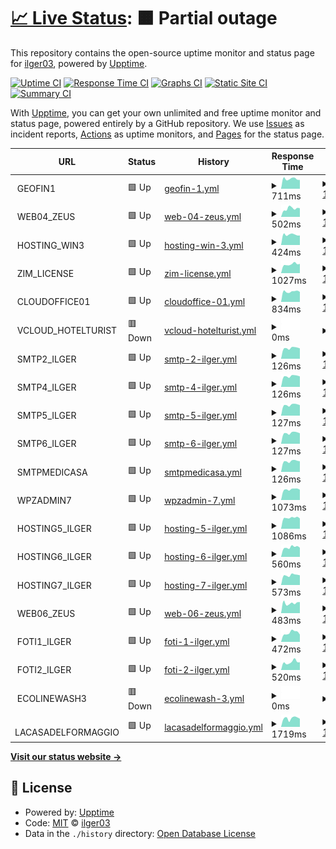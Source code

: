 # [📈 Live Status](https://ilger03.github.io/Uptime): <!--live status--> **🟧 Partial outage**

This repository contains the open-source uptime monitor and status page for [ilger03](https://ilger03.github.io/Uptime), powered by [Upptime](https://github.com/upptime/upptime).

[![Uptime CI](https://github.com/ilger03/Uptime/workflows/Uptime%20CI/badge.svg)](https://github.com/ilger03/Uptime/actions?query=workflow%3A%22Uptime+CI%22)
[![Response Time CI](https://github.com/ilger03/Uptime/workflows/Response%20Time%20CI/badge.svg)](https://github.com/ilger03/Uptime/actions?query=workflow%3A%22Response+Time+CI%22)
[![Graphs CI](https://github.com/ilger03/Uptime/workflows/Graphs%20CI/badge.svg)](https://github.com/ilger03/Uptime/actions?query=workflow%3A%22Graphs+CI%22)
[![Static Site CI](https://github.com/ilger03/Uptime/workflows/Static%20Site%20CI/badge.svg)](https://github.com/ilger03/Uptime/actions?query=workflow%3A%22Static+Site+CI%22)
[![Summary CI](https://github.com/ilger03/Uptime/workflows/Summary%20CI/badge.svg)](https://github.com/ilger03/Uptime/actions?query=workflow%3A%22Summary+CI%22)

With [Upptime](https://upptime.js.org), you can get your own unlimited and free uptime monitor and status page, powered entirely by a GitHub repository. We use [Issues](https://github.com/ilger03/Uptime/issues) as incident reports, [Actions](https://github.com/ilger03/Uptime/actions) as uptime monitors, and [Pages](https://ilger03.github.io/Uptime) for the status page.

<!--start: status pages-->
<!-- This summary is generated by Upptime (https://github.com/upptime/upptime) -->
<!-- Do not edit this manually, your changes will be overwritten -->
<!-- prettier-ignore -->
| URL | Status | History | Response Time | Uptime |
| --- | ------ | ------- | ------------- | ------ |
| <img alt="" src="https://icons.duckduckgo.com/ip3/null.ico" height="13"> GEOFIN1 | 🟩 Up | [geofin-1.yml](https://github.com/ilger03/Uptime/commits/HEAD/history/geofin-1.yml) | <details><summary><img alt="Response time graph" src="./graphs/geofin-1/response-time-week.png" height="20"> 711ms</summary><br><a href="https://ilger03.github.io/Uptime/history/geofin-1"><img alt="Response time 843" src="https://img.shields.io/endpoint?url=https%3A%2F%2Fraw.githubusercontent.com%2Filger03%2FUptime%2FHEAD%2Fapi%2Fgeofin-1%2Fresponse-time.json"></a><br><a href="https://ilger03.github.io/Uptime/history/geofin-1"><img alt="24-hour response time 903" src="https://img.shields.io/endpoint?url=https%3A%2F%2Fraw.githubusercontent.com%2Filger03%2FUptime%2FHEAD%2Fapi%2Fgeofin-1%2Fresponse-time-day.json"></a><br><a href="https://ilger03.github.io/Uptime/history/geofin-1"><img alt="7-day response time 711" src="https://img.shields.io/endpoint?url=https%3A%2F%2Fraw.githubusercontent.com%2Filger03%2FUptime%2FHEAD%2Fapi%2Fgeofin-1%2Fresponse-time-week.json"></a><br><a href="https://ilger03.github.io/Uptime/history/geofin-1"><img alt="30-day response time 778" src="https://img.shields.io/endpoint?url=https%3A%2F%2Fraw.githubusercontent.com%2Filger03%2FUptime%2FHEAD%2Fapi%2Fgeofin-1%2Fresponse-time-month.json"></a><br><a href="https://ilger03.github.io/Uptime/history/geofin-1"><img alt="1-year response time 846" src="https://img.shields.io/endpoint?url=https%3A%2F%2Fraw.githubusercontent.com%2Filger03%2FUptime%2FHEAD%2Fapi%2Fgeofin-1%2Fresponse-time-year.json"></a></details> | <details><summary><a href="https://ilger03.github.io/Uptime/history/geofin-1">100.00%</a></summary><a href="https://ilger03.github.io/Uptime/history/geofin-1"><img alt="All-time uptime 99.97%" src="https://img.shields.io/endpoint?url=https%3A%2F%2Fraw.githubusercontent.com%2Filger03%2FUptime%2FHEAD%2Fapi%2Fgeofin-1%2Fuptime.json"></a><br><a href="https://ilger03.github.io/Uptime/history/geofin-1"><img alt="24-hour uptime 100.00%" src="https://img.shields.io/endpoint?url=https%3A%2F%2Fraw.githubusercontent.com%2Filger03%2FUptime%2FHEAD%2Fapi%2Fgeofin-1%2Fuptime-day.json"></a><br><a href="https://ilger03.github.io/Uptime/history/geofin-1"><img alt="7-day uptime 100.00%" src="https://img.shields.io/endpoint?url=https%3A%2F%2Fraw.githubusercontent.com%2Filger03%2FUptime%2FHEAD%2Fapi%2Fgeofin-1%2Fuptime-week.json"></a><br><a href="https://ilger03.github.io/Uptime/history/geofin-1"><img alt="30-day uptime 100.00%" src="https://img.shields.io/endpoint?url=https%3A%2F%2Fraw.githubusercontent.com%2Filger03%2FUptime%2FHEAD%2Fapi%2Fgeofin-1%2Fuptime-month.json"></a><br><a href="https://ilger03.github.io/Uptime/history/geofin-1"><img alt="1-year uptime 99.96%" src="https://img.shields.io/endpoint?url=https%3A%2F%2Fraw.githubusercontent.com%2Filger03%2FUptime%2FHEAD%2Fapi%2Fgeofin-1%2Fuptime-year.json"></a></details>
| <img alt="" src="https://icons.duckduckgo.com/ip3/null.ico" height="13"> WEB04_ZEUS | 🟩 Up | [web-04-zeus.yml](https://github.com/ilger03/Uptime/commits/HEAD/history/web-04-zeus.yml) | <details><summary><img alt="Response time graph" src="./graphs/web-04-zeus/response-time-week.png" height="20"> 502ms</summary><br><a href="https://ilger03.github.io/Uptime/history/web-04-zeus"><img alt="Response time 492" src="https://img.shields.io/endpoint?url=https%3A%2F%2Fraw.githubusercontent.com%2Filger03%2FUptime%2FHEAD%2Fapi%2Fweb-04-zeus%2Fresponse-time.json"></a><br><a href="https://ilger03.github.io/Uptime/history/web-04-zeus"><img alt="24-hour response time 660" src="https://img.shields.io/endpoint?url=https%3A%2F%2Fraw.githubusercontent.com%2Filger03%2FUptime%2FHEAD%2Fapi%2Fweb-04-zeus%2Fresponse-time-day.json"></a><br><a href="https://ilger03.github.io/Uptime/history/web-04-zeus"><img alt="7-day response time 502" src="https://img.shields.io/endpoint?url=https%3A%2F%2Fraw.githubusercontent.com%2Filger03%2FUptime%2FHEAD%2Fapi%2Fweb-04-zeus%2Fresponse-time-week.json"></a><br><a href="https://ilger03.github.io/Uptime/history/web-04-zeus"><img alt="30-day response time 483" src="https://img.shields.io/endpoint?url=https%3A%2F%2Fraw.githubusercontent.com%2Filger03%2FUptime%2FHEAD%2Fapi%2Fweb-04-zeus%2Fresponse-time-month.json"></a><br><a href="https://ilger03.github.io/Uptime/history/web-04-zeus"><img alt="1-year response time 472" src="https://img.shields.io/endpoint?url=https%3A%2F%2Fraw.githubusercontent.com%2Filger03%2FUptime%2FHEAD%2Fapi%2Fweb-04-zeus%2Fresponse-time-year.json"></a></details> | <details><summary><a href="https://ilger03.github.io/Uptime/history/web-04-zeus">100.00%</a></summary><a href="https://ilger03.github.io/Uptime/history/web-04-zeus"><img alt="All-time uptime 99.98%" src="https://img.shields.io/endpoint?url=https%3A%2F%2Fraw.githubusercontent.com%2Filger03%2FUptime%2FHEAD%2Fapi%2Fweb-04-zeus%2Fuptime.json"></a><br><a href="https://ilger03.github.io/Uptime/history/web-04-zeus"><img alt="24-hour uptime 100.00%" src="https://img.shields.io/endpoint?url=https%3A%2F%2Fraw.githubusercontent.com%2Filger03%2FUptime%2FHEAD%2Fapi%2Fweb-04-zeus%2Fuptime-day.json"></a><br><a href="https://ilger03.github.io/Uptime/history/web-04-zeus"><img alt="7-day uptime 100.00%" src="https://img.shields.io/endpoint?url=https%3A%2F%2Fraw.githubusercontent.com%2Filger03%2FUptime%2FHEAD%2Fapi%2Fweb-04-zeus%2Fuptime-week.json"></a><br><a href="https://ilger03.github.io/Uptime/history/web-04-zeus"><img alt="30-day uptime 100.00%" src="https://img.shields.io/endpoint?url=https%3A%2F%2Fraw.githubusercontent.com%2Filger03%2FUptime%2FHEAD%2Fapi%2Fweb-04-zeus%2Fuptime-month.json"></a><br><a href="https://ilger03.github.io/Uptime/history/web-04-zeus"><img alt="1-year uptime 99.98%" src="https://img.shields.io/endpoint?url=https%3A%2F%2Fraw.githubusercontent.com%2Filger03%2FUptime%2FHEAD%2Fapi%2Fweb-04-zeus%2Fuptime-year.json"></a></details>
| <img alt="" src="https://icons.duckduckgo.com/ip3/null.ico" height="13"> HOSTING_WIN3 | 🟩 Up | [hosting-win-3.yml](https://github.com/ilger03/Uptime/commits/HEAD/history/hosting-win-3.yml) | <details><summary><img alt="Response time graph" src="./graphs/hosting-win-3/response-time-week.png" height="20"> 424ms</summary><br><a href="https://ilger03.github.io/Uptime/history/hosting-win-3"><img alt="Response time 497" src="https://img.shields.io/endpoint?url=https%3A%2F%2Fraw.githubusercontent.com%2Filger03%2FUptime%2FHEAD%2Fapi%2Fhosting-win-3%2Fresponse-time.json"></a><br><a href="https://ilger03.github.io/Uptime/history/hosting-win-3"><img alt="24-hour response time 564" src="https://img.shields.io/endpoint?url=https%3A%2F%2Fraw.githubusercontent.com%2Filger03%2FUptime%2FHEAD%2Fapi%2Fhosting-win-3%2Fresponse-time-day.json"></a><br><a href="https://ilger03.github.io/Uptime/history/hosting-win-3"><img alt="7-day response time 424" src="https://img.shields.io/endpoint?url=https%3A%2F%2Fraw.githubusercontent.com%2Filger03%2FUptime%2FHEAD%2Fapi%2Fhosting-win-3%2Fresponse-time-week.json"></a><br><a href="https://ilger03.github.io/Uptime/history/hosting-win-3"><img alt="30-day response time 441" src="https://img.shields.io/endpoint?url=https%3A%2F%2Fraw.githubusercontent.com%2Filger03%2FUptime%2FHEAD%2Fapi%2Fhosting-win-3%2Fresponse-time-month.json"></a><br><a href="https://ilger03.github.io/Uptime/history/hosting-win-3"><img alt="1-year response time 495" src="https://img.shields.io/endpoint?url=https%3A%2F%2Fraw.githubusercontent.com%2Filger03%2FUptime%2FHEAD%2Fapi%2Fhosting-win-3%2Fresponse-time-year.json"></a></details> | <details><summary><a href="https://ilger03.github.io/Uptime/history/hosting-win-3">100.00%</a></summary><a href="https://ilger03.github.io/Uptime/history/hosting-win-3"><img alt="All-time uptime 99.98%" src="https://img.shields.io/endpoint?url=https%3A%2F%2Fraw.githubusercontent.com%2Filger03%2FUptime%2FHEAD%2Fapi%2Fhosting-win-3%2Fuptime.json"></a><br><a href="https://ilger03.github.io/Uptime/history/hosting-win-3"><img alt="24-hour uptime 100.00%" src="https://img.shields.io/endpoint?url=https%3A%2F%2Fraw.githubusercontent.com%2Filger03%2FUptime%2FHEAD%2Fapi%2Fhosting-win-3%2Fuptime-day.json"></a><br><a href="https://ilger03.github.io/Uptime/history/hosting-win-3"><img alt="7-day uptime 100.00%" src="https://img.shields.io/endpoint?url=https%3A%2F%2Fraw.githubusercontent.com%2Filger03%2FUptime%2FHEAD%2Fapi%2Fhosting-win-3%2Fuptime-week.json"></a><br><a href="https://ilger03.github.io/Uptime/history/hosting-win-3"><img alt="30-day uptime 100.00%" src="https://img.shields.io/endpoint?url=https%3A%2F%2Fraw.githubusercontent.com%2Filger03%2FUptime%2FHEAD%2Fapi%2Fhosting-win-3%2Fuptime-month.json"></a><br><a href="https://ilger03.github.io/Uptime/history/hosting-win-3"><img alt="1-year uptime 99.98%" src="https://img.shields.io/endpoint?url=https%3A%2F%2Fraw.githubusercontent.com%2Filger03%2FUptime%2FHEAD%2Fapi%2Fhosting-win-3%2Fuptime-year.json"></a></details>
| <img alt="" src="https://icons.duckduckgo.com/ip3/null.ico" height="13"> ZIM_LICENSE | 🟩 Up | [zim-license.yml](https://github.com/ilger03/Uptime/commits/HEAD/history/zim-license.yml) | <details><summary><img alt="Response time graph" src="./graphs/zim-license/response-time-week.png" height="20"> 1027ms</summary><br><a href="https://ilger03.github.io/Uptime/history/zim-license"><img alt="Response time 960" src="https://img.shields.io/endpoint?url=https%3A%2F%2Fraw.githubusercontent.com%2Filger03%2FUptime%2FHEAD%2Fapi%2Fzim-license%2Fresponse-time.json"></a><br><a href="https://ilger03.github.io/Uptime/history/zim-license"><img alt="24-hour response time 1243" src="https://img.shields.io/endpoint?url=https%3A%2F%2Fraw.githubusercontent.com%2Filger03%2FUptime%2FHEAD%2Fapi%2Fzim-license%2Fresponse-time-day.json"></a><br><a href="https://ilger03.github.io/Uptime/history/zim-license"><img alt="7-day response time 1027" src="https://img.shields.io/endpoint?url=https%3A%2F%2Fraw.githubusercontent.com%2Filger03%2FUptime%2FHEAD%2Fapi%2Fzim-license%2Fresponse-time-week.json"></a><br><a href="https://ilger03.github.io/Uptime/history/zim-license"><img alt="30-day response time 970" src="https://img.shields.io/endpoint?url=https%3A%2F%2Fraw.githubusercontent.com%2Filger03%2FUptime%2FHEAD%2Fapi%2Fzim-license%2Fresponse-time-month.json"></a><br><a href="https://ilger03.github.io/Uptime/history/zim-license"><img alt="1-year response time 971" src="https://img.shields.io/endpoint?url=https%3A%2F%2Fraw.githubusercontent.com%2Filger03%2FUptime%2FHEAD%2Fapi%2Fzim-license%2Fresponse-time-year.json"></a></details> | <details><summary><a href="https://ilger03.github.io/Uptime/history/zim-license">100.00%</a></summary><a href="https://ilger03.github.io/Uptime/history/zim-license"><img alt="All-time uptime 99.98%" src="https://img.shields.io/endpoint?url=https%3A%2F%2Fraw.githubusercontent.com%2Filger03%2FUptime%2FHEAD%2Fapi%2Fzim-license%2Fuptime.json"></a><br><a href="https://ilger03.github.io/Uptime/history/zim-license"><img alt="24-hour uptime 100.00%" src="https://img.shields.io/endpoint?url=https%3A%2F%2Fraw.githubusercontent.com%2Filger03%2FUptime%2FHEAD%2Fapi%2Fzim-license%2Fuptime-day.json"></a><br><a href="https://ilger03.github.io/Uptime/history/zim-license"><img alt="7-day uptime 100.00%" src="https://img.shields.io/endpoint?url=https%3A%2F%2Fraw.githubusercontent.com%2Filger03%2FUptime%2FHEAD%2Fapi%2Fzim-license%2Fuptime-week.json"></a><br><a href="https://ilger03.github.io/Uptime/history/zim-license"><img alt="30-day uptime 100.00%" src="https://img.shields.io/endpoint?url=https%3A%2F%2Fraw.githubusercontent.com%2Filger03%2FUptime%2FHEAD%2Fapi%2Fzim-license%2Fuptime-month.json"></a><br><a href="https://ilger03.github.io/Uptime/history/zim-license"><img alt="1-year uptime 99.97%" src="https://img.shields.io/endpoint?url=https%3A%2F%2Fraw.githubusercontent.com%2Filger03%2FUptime%2FHEAD%2Fapi%2Fzim-license%2Fuptime-year.json"></a></details>
| <img alt="" src="https://icons.duckduckgo.com/ip3/null.ico" height="13"> CLOUDOFFICE01 | 🟩 Up | [cloudoffice-01.yml](https://github.com/ilger03/Uptime/commits/HEAD/history/cloudoffice-01.yml) | <details><summary><img alt="Response time graph" src="./graphs/cloudoffice-01/response-time-week.png" height="20"> 834ms</summary><br><a href="https://ilger03.github.io/Uptime/history/cloudoffice-01"><img alt="Response time 818" src="https://img.shields.io/endpoint?url=https%3A%2F%2Fraw.githubusercontent.com%2Filger03%2FUptime%2FHEAD%2Fapi%2Fcloudoffice-01%2Fresponse-time.json"></a><br><a href="https://ilger03.github.io/Uptime/history/cloudoffice-01"><img alt="24-hour response time 1040" src="https://img.shields.io/endpoint?url=https%3A%2F%2Fraw.githubusercontent.com%2Filger03%2FUptime%2FHEAD%2Fapi%2Fcloudoffice-01%2Fresponse-time-day.json"></a><br><a href="https://ilger03.github.io/Uptime/history/cloudoffice-01"><img alt="7-day response time 834" src="https://img.shields.io/endpoint?url=https%3A%2F%2Fraw.githubusercontent.com%2Filger03%2FUptime%2FHEAD%2Fapi%2Fcloudoffice-01%2Fresponse-time-week.json"></a><br><a href="https://ilger03.github.io/Uptime/history/cloudoffice-01"><img alt="30-day response time 816" src="https://img.shields.io/endpoint?url=https%3A%2F%2Fraw.githubusercontent.com%2Filger03%2FUptime%2FHEAD%2Fapi%2Fcloudoffice-01%2Fresponse-time-month.json"></a><br><a href="https://ilger03.github.io/Uptime/history/cloudoffice-01"><img alt="1-year response time 813" src="https://img.shields.io/endpoint?url=https%3A%2F%2Fraw.githubusercontent.com%2Filger03%2FUptime%2FHEAD%2Fapi%2Fcloudoffice-01%2Fresponse-time-year.json"></a></details> | <details><summary><a href="https://ilger03.github.io/Uptime/history/cloudoffice-01">100.00%</a></summary><a href="https://ilger03.github.io/Uptime/history/cloudoffice-01"><img alt="All-time uptime 99.84%" src="https://img.shields.io/endpoint?url=https%3A%2F%2Fraw.githubusercontent.com%2Filger03%2FUptime%2FHEAD%2Fapi%2Fcloudoffice-01%2Fuptime.json"></a><br><a href="https://ilger03.github.io/Uptime/history/cloudoffice-01"><img alt="24-hour uptime 100.00%" src="https://img.shields.io/endpoint?url=https%3A%2F%2Fraw.githubusercontent.com%2Filger03%2FUptime%2FHEAD%2Fapi%2Fcloudoffice-01%2Fuptime-day.json"></a><br><a href="https://ilger03.github.io/Uptime/history/cloudoffice-01"><img alt="7-day uptime 100.00%" src="https://img.shields.io/endpoint?url=https%3A%2F%2Fraw.githubusercontent.com%2Filger03%2FUptime%2FHEAD%2Fapi%2Fcloudoffice-01%2Fuptime-week.json"></a><br><a href="https://ilger03.github.io/Uptime/history/cloudoffice-01"><img alt="30-day uptime 100.00%" src="https://img.shields.io/endpoint?url=https%3A%2F%2Fraw.githubusercontent.com%2Filger03%2FUptime%2FHEAD%2Fapi%2Fcloudoffice-01%2Fuptime-month.json"></a><br><a href="https://ilger03.github.io/Uptime/history/cloudoffice-01"><img alt="1-year uptime 99.76%" src="https://img.shields.io/endpoint?url=https%3A%2F%2Fraw.githubusercontent.com%2Filger03%2FUptime%2FHEAD%2Fapi%2Fcloudoffice-01%2Fuptime-year.json"></a></details>
| <img alt="" src="https://icons.duckduckgo.com/ip3/null.ico" height="13"> VCLOUD_HOTELTURIST | 🟥 Down | [vcloud-hotelturist.yml](https://github.com/ilger03/Uptime/commits/HEAD/history/vcloud-hotelturist.yml) | <details><summary><img alt="Response time graph" src="./graphs/vcloud-hotelturist/response-time-week.png" height="20"> 0ms</summary><br><a href="https://ilger03.github.io/Uptime/history/vcloud-hotelturist"><img alt="Response time 587" src="https://img.shields.io/endpoint?url=https%3A%2F%2Fraw.githubusercontent.com%2Filger03%2FUptime%2FHEAD%2Fapi%2Fvcloud-hotelturist%2Fresponse-time.json"></a><br><a href="https://ilger03.github.io/Uptime/history/vcloud-hotelturist"><img alt="24-hour response time 0" src="https://img.shields.io/endpoint?url=https%3A%2F%2Fraw.githubusercontent.com%2Filger03%2FUptime%2FHEAD%2Fapi%2Fvcloud-hotelturist%2Fresponse-time-day.json"></a><br><a href="https://ilger03.github.io/Uptime/history/vcloud-hotelturist"><img alt="7-day response time 0" src="https://img.shields.io/endpoint?url=https%3A%2F%2Fraw.githubusercontent.com%2Filger03%2FUptime%2FHEAD%2Fapi%2Fvcloud-hotelturist%2Fresponse-time-week.json"></a><br><a href="https://ilger03.github.io/Uptime/history/vcloud-hotelturist"><img alt="30-day response time 562" src="https://img.shields.io/endpoint?url=https%3A%2F%2Fraw.githubusercontent.com%2Filger03%2FUptime%2FHEAD%2Fapi%2Fvcloud-hotelturist%2Fresponse-time-month.json"></a><br><a href="https://ilger03.github.io/Uptime/history/vcloud-hotelturist"><img alt="1-year response time 576" src="https://img.shields.io/endpoint?url=https%3A%2F%2Fraw.githubusercontent.com%2Filger03%2FUptime%2FHEAD%2Fapi%2Fvcloud-hotelturist%2Fresponse-time-year.json"></a></details> | <details><summary><a href="https://ilger03.github.io/Uptime/history/vcloud-hotelturist">0.00%</a></summary><a href="https://ilger03.github.io/Uptime/history/vcloud-hotelturist"><img alt="All-time uptime 96.26%" src="https://img.shields.io/endpoint?url=https%3A%2F%2Fraw.githubusercontent.com%2Filger03%2FUptime%2FHEAD%2Fapi%2Fvcloud-hotelturist%2Fuptime.json"></a><br><a href="https://ilger03.github.io/Uptime/history/vcloud-hotelturist"><img alt="24-hour uptime 0.00%" src="https://img.shields.io/endpoint?url=https%3A%2F%2Fraw.githubusercontent.com%2Filger03%2FUptime%2FHEAD%2Fapi%2Fvcloud-hotelturist%2Fuptime-day.json"></a><br><a href="https://ilger03.github.io/Uptime/history/vcloud-hotelturist"><img alt="7-day uptime 0.00%" src="https://img.shields.io/endpoint?url=https%3A%2F%2Fraw.githubusercontent.com%2Filger03%2FUptime%2FHEAD%2Fapi%2Fvcloud-hotelturist%2Fuptime-week.json"></a><br><a href="https://ilger03.github.io/Uptime/history/vcloud-hotelturist"><img alt="30-day uptime 22.68%" src="https://img.shields.io/endpoint?url=https%3A%2F%2Fraw.githubusercontent.com%2Filger03%2FUptime%2FHEAD%2Fapi%2Fvcloud-hotelturist%2Fuptime-month.json"></a><br><a href="https://ilger03.github.io/Uptime/history/vcloud-hotelturist"><img alt="1-year uptime 93.34%" src="https://img.shields.io/endpoint?url=https%3A%2F%2Fraw.githubusercontent.com%2Filger03%2FUptime%2FHEAD%2Fapi%2Fvcloud-hotelturist%2Fuptime-year.json"></a></details>
| <img alt="" src="https://icons.duckduckgo.com/ip3/null.ico" height="13"> SMTP2_ILGER | 🟩 Up | [smtp-2-ilger.yml](https://github.com/ilger03/Uptime/commits/HEAD/history/smtp-2-ilger.yml) | <details><summary><img alt="Response time graph" src="./graphs/smtp-2-ilger/response-time-week.png" height="20"> 126ms</summary><br><a href="https://ilger03.github.io/Uptime/history/smtp-2-ilger"><img alt="Response time 126" src="https://img.shields.io/endpoint?url=https%3A%2F%2Fraw.githubusercontent.com%2Filger03%2FUptime%2FHEAD%2Fapi%2Fsmtp-2-ilger%2Fresponse-time.json"></a><br><a href="https://ilger03.github.io/Uptime/history/smtp-2-ilger"><img alt="24-hour response time 166" src="https://img.shields.io/endpoint?url=https%3A%2F%2Fraw.githubusercontent.com%2Filger03%2FUptime%2FHEAD%2Fapi%2Fsmtp-2-ilger%2Fresponse-time-day.json"></a><br><a href="https://ilger03.github.io/Uptime/history/smtp-2-ilger"><img alt="7-day response time 126" src="https://img.shields.io/endpoint?url=https%3A%2F%2Fraw.githubusercontent.com%2Filger03%2FUptime%2FHEAD%2Fapi%2Fsmtp-2-ilger%2Fresponse-time-week.json"></a><br><a href="https://ilger03.github.io/Uptime/history/smtp-2-ilger"><img alt="30-day response time 121" src="https://img.shields.io/endpoint?url=https%3A%2F%2Fraw.githubusercontent.com%2Filger03%2FUptime%2FHEAD%2Fapi%2Fsmtp-2-ilger%2Fresponse-time-month.json"></a><br><a href="https://ilger03.github.io/Uptime/history/smtp-2-ilger"><img alt="1-year response time 124" src="https://img.shields.io/endpoint?url=https%3A%2F%2Fraw.githubusercontent.com%2Filger03%2FUptime%2FHEAD%2Fapi%2Fsmtp-2-ilger%2Fresponse-time-year.json"></a></details> | <details><summary><a href="https://ilger03.github.io/Uptime/history/smtp-2-ilger">100.00%</a></summary><a href="https://ilger03.github.io/Uptime/history/smtp-2-ilger"><img alt="All-time uptime 99.88%" src="https://img.shields.io/endpoint?url=https%3A%2F%2Fraw.githubusercontent.com%2Filger03%2FUptime%2FHEAD%2Fapi%2Fsmtp-2-ilger%2Fuptime.json"></a><br><a href="https://ilger03.github.io/Uptime/history/smtp-2-ilger"><img alt="24-hour uptime 100.00%" src="https://img.shields.io/endpoint?url=https%3A%2F%2Fraw.githubusercontent.com%2Filger03%2FUptime%2FHEAD%2Fapi%2Fsmtp-2-ilger%2Fuptime-day.json"></a><br><a href="https://ilger03.github.io/Uptime/history/smtp-2-ilger"><img alt="7-day uptime 100.00%" src="https://img.shields.io/endpoint?url=https%3A%2F%2Fraw.githubusercontent.com%2Filger03%2FUptime%2FHEAD%2Fapi%2Fsmtp-2-ilger%2Fuptime-week.json"></a><br><a href="https://ilger03.github.io/Uptime/history/smtp-2-ilger"><img alt="30-day uptime 100.00%" src="https://img.shields.io/endpoint?url=https%3A%2F%2Fraw.githubusercontent.com%2Filger03%2FUptime%2FHEAD%2Fapi%2Fsmtp-2-ilger%2Fuptime-month.json"></a><br><a href="https://ilger03.github.io/Uptime/history/smtp-2-ilger"><img alt="1-year uptime 99.82%" src="https://img.shields.io/endpoint?url=https%3A%2F%2Fraw.githubusercontent.com%2Filger03%2FUptime%2FHEAD%2Fapi%2Fsmtp-2-ilger%2Fuptime-year.json"></a></details>
| <img alt="" src="https://icons.duckduckgo.com/ip3/null.ico" height="13"> SMTP4_ILGER | 🟩 Up | [smtp-4-ilger.yml](https://github.com/ilger03/Uptime/commits/HEAD/history/smtp-4-ilger.yml) | <details><summary><img alt="Response time graph" src="./graphs/smtp-4-ilger/response-time-week.png" height="20"> 126ms</summary><br><a href="https://ilger03.github.io/Uptime/history/smtp-4-ilger"><img alt="Response time 125" src="https://img.shields.io/endpoint?url=https%3A%2F%2Fraw.githubusercontent.com%2Filger03%2FUptime%2FHEAD%2Fapi%2Fsmtp-4-ilger%2Fresponse-time.json"></a><br><a href="https://ilger03.github.io/Uptime/history/smtp-4-ilger"><img alt="24-hour response time 166" src="https://img.shields.io/endpoint?url=https%3A%2F%2Fraw.githubusercontent.com%2Filger03%2FUptime%2FHEAD%2Fapi%2Fsmtp-4-ilger%2Fresponse-time-day.json"></a><br><a href="https://ilger03.github.io/Uptime/history/smtp-4-ilger"><img alt="7-day response time 126" src="https://img.shields.io/endpoint?url=https%3A%2F%2Fraw.githubusercontent.com%2Filger03%2FUptime%2FHEAD%2Fapi%2Fsmtp-4-ilger%2Fresponse-time-week.json"></a><br><a href="https://ilger03.github.io/Uptime/history/smtp-4-ilger"><img alt="30-day response time 122" src="https://img.shields.io/endpoint?url=https%3A%2F%2Fraw.githubusercontent.com%2Filger03%2FUptime%2FHEAD%2Fapi%2Fsmtp-4-ilger%2Fresponse-time-month.json"></a><br><a href="https://ilger03.github.io/Uptime/history/smtp-4-ilger"><img alt="1-year response time 124" src="https://img.shields.io/endpoint?url=https%3A%2F%2Fraw.githubusercontent.com%2Filger03%2FUptime%2FHEAD%2Fapi%2Fsmtp-4-ilger%2Fresponse-time-year.json"></a></details> | <details><summary><a href="https://ilger03.github.io/Uptime/history/smtp-4-ilger">100.00%</a></summary><a href="https://ilger03.github.io/Uptime/history/smtp-4-ilger"><img alt="All-time uptime 99.88%" src="https://img.shields.io/endpoint?url=https%3A%2F%2Fraw.githubusercontent.com%2Filger03%2FUptime%2FHEAD%2Fapi%2Fsmtp-4-ilger%2Fuptime.json"></a><br><a href="https://ilger03.github.io/Uptime/history/smtp-4-ilger"><img alt="24-hour uptime 100.00%" src="https://img.shields.io/endpoint?url=https%3A%2F%2Fraw.githubusercontent.com%2Filger03%2FUptime%2FHEAD%2Fapi%2Fsmtp-4-ilger%2Fuptime-day.json"></a><br><a href="https://ilger03.github.io/Uptime/history/smtp-4-ilger"><img alt="7-day uptime 100.00%" src="https://img.shields.io/endpoint?url=https%3A%2F%2Fraw.githubusercontent.com%2Filger03%2FUptime%2FHEAD%2Fapi%2Fsmtp-4-ilger%2Fuptime-week.json"></a><br><a href="https://ilger03.github.io/Uptime/history/smtp-4-ilger"><img alt="30-day uptime 100.00%" src="https://img.shields.io/endpoint?url=https%3A%2F%2Fraw.githubusercontent.com%2Filger03%2FUptime%2FHEAD%2Fapi%2Fsmtp-4-ilger%2Fuptime-month.json"></a><br><a href="https://ilger03.github.io/Uptime/history/smtp-4-ilger"><img alt="1-year uptime 99.82%" src="https://img.shields.io/endpoint?url=https%3A%2F%2Fraw.githubusercontent.com%2Filger03%2FUptime%2FHEAD%2Fapi%2Fsmtp-4-ilger%2Fuptime-year.json"></a></details>
| <img alt="" src="https://icons.duckduckgo.com/ip3/null.ico" height="13"> SMTP5_ILGER | 🟩 Up | [smtp-5-ilger.yml](https://github.com/ilger03/Uptime/commits/HEAD/history/smtp-5-ilger.yml) | <details><summary><img alt="Response time graph" src="./graphs/smtp-5-ilger/response-time-week.png" height="20"> 127ms</summary><br><a href="https://ilger03.github.io/Uptime/history/smtp-5-ilger"><img alt="Response time 126" src="https://img.shields.io/endpoint?url=https%3A%2F%2Fraw.githubusercontent.com%2Filger03%2FUptime%2FHEAD%2Fapi%2Fsmtp-5-ilger%2Fresponse-time.json"></a><br><a href="https://ilger03.github.io/Uptime/history/smtp-5-ilger"><img alt="24-hour response time 171" src="https://img.shields.io/endpoint?url=https%3A%2F%2Fraw.githubusercontent.com%2Filger03%2FUptime%2FHEAD%2Fapi%2Fsmtp-5-ilger%2Fresponse-time-day.json"></a><br><a href="https://ilger03.github.io/Uptime/history/smtp-5-ilger"><img alt="7-day response time 127" src="https://img.shields.io/endpoint?url=https%3A%2F%2Fraw.githubusercontent.com%2Filger03%2FUptime%2FHEAD%2Fapi%2Fsmtp-5-ilger%2Fresponse-time-week.json"></a><br><a href="https://ilger03.github.io/Uptime/history/smtp-5-ilger"><img alt="30-day response time 122" src="https://img.shields.io/endpoint?url=https%3A%2F%2Fraw.githubusercontent.com%2Filger03%2FUptime%2FHEAD%2Fapi%2Fsmtp-5-ilger%2Fresponse-time-month.json"></a><br><a href="https://ilger03.github.io/Uptime/history/smtp-5-ilger"><img alt="1-year response time 124" src="https://img.shields.io/endpoint?url=https%3A%2F%2Fraw.githubusercontent.com%2Filger03%2FUptime%2FHEAD%2Fapi%2Fsmtp-5-ilger%2Fresponse-time-year.json"></a></details> | <details><summary><a href="https://ilger03.github.io/Uptime/history/smtp-5-ilger">100.00%</a></summary><a href="https://ilger03.github.io/Uptime/history/smtp-5-ilger"><img alt="All-time uptime 99.88%" src="https://img.shields.io/endpoint?url=https%3A%2F%2Fraw.githubusercontent.com%2Filger03%2FUptime%2FHEAD%2Fapi%2Fsmtp-5-ilger%2Fuptime.json"></a><br><a href="https://ilger03.github.io/Uptime/history/smtp-5-ilger"><img alt="24-hour uptime 100.00%" src="https://img.shields.io/endpoint?url=https%3A%2F%2Fraw.githubusercontent.com%2Filger03%2FUptime%2FHEAD%2Fapi%2Fsmtp-5-ilger%2Fuptime-day.json"></a><br><a href="https://ilger03.github.io/Uptime/history/smtp-5-ilger"><img alt="7-day uptime 100.00%" src="https://img.shields.io/endpoint?url=https%3A%2F%2Fraw.githubusercontent.com%2Filger03%2FUptime%2FHEAD%2Fapi%2Fsmtp-5-ilger%2Fuptime-week.json"></a><br><a href="https://ilger03.github.io/Uptime/history/smtp-5-ilger"><img alt="30-day uptime 100.00%" src="https://img.shields.io/endpoint?url=https%3A%2F%2Fraw.githubusercontent.com%2Filger03%2FUptime%2FHEAD%2Fapi%2Fsmtp-5-ilger%2Fuptime-month.json"></a><br><a href="https://ilger03.github.io/Uptime/history/smtp-5-ilger"><img alt="1-year uptime 99.82%" src="https://img.shields.io/endpoint?url=https%3A%2F%2Fraw.githubusercontent.com%2Filger03%2FUptime%2FHEAD%2Fapi%2Fsmtp-5-ilger%2Fuptime-year.json"></a></details>
| <img alt="" src="https://icons.duckduckgo.com/ip3/null.ico" height="13"> SMTP6_ILGER | 🟩 Up | [smtp-6-ilger.yml](https://github.com/ilger03/Uptime/commits/HEAD/history/smtp-6-ilger.yml) | <details><summary><img alt="Response time graph" src="./graphs/smtp-6-ilger/response-time-week.png" height="20"> 127ms</summary><br><a href="https://ilger03.github.io/Uptime/history/smtp-6-ilger"><img alt="Response time 126" src="https://img.shields.io/endpoint?url=https%3A%2F%2Fraw.githubusercontent.com%2Filger03%2FUptime%2FHEAD%2Fapi%2Fsmtp-6-ilger%2Fresponse-time.json"></a><br><a href="https://ilger03.github.io/Uptime/history/smtp-6-ilger"><img alt="24-hour response time 167" src="https://img.shields.io/endpoint?url=https%3A%2F%2Fraw.githubusercontent.com%2Filger03%2FUptime%2FHEAD%2Fapi%2Fsmtp-6-ilger%2Fresponse-time-day.json"></a><br><a href="https://ilger03.github.io/Uptime/history/smtp-6-ilger"><img alt="7-day response time 127" src="https://img.shields.io/endpoint?url=https%3A%2F%2Fraw.githubusercontent.com%2Filger03%2FUptime%2FHEAD%2Fapi%2Fsmtp-6-ilger%2Fresponse-time-week.json"></a><br><a href="https://ilger03.github.io/Uptime/history/smtp-6-ilger"><img alt="30-day response time 122" src="https://img.shields.io/endpoint?url=https%3A%2F%2Fraw.githubusercontent.com%2Filger03%2FUptime%2FHEAD%2Fapi%2Fsmtp-6-ilger%2Fresponse-time-month.json"></a><br><a href="https://ilger03.github.io/Uptime/history/smtp-6-ilger"><img alt="1-year response time 124" src="https://img.shields.io/endpoint?url=https%3A%2F%2Fraw.githubusercontent.com%2Filger03%2FUptime%2FHEAD%2Fapi%2Fsmtp-6-ilger%2Fresponse-time-year.json"></a></details> | <details><summary><a href="https://ilger03.github.io/Uptime/history/smtp-6-ilger">100.00%</a></summary><a href="https://ilger03.github.io/Uptime/history/smtp-6-ilger"><img alt="All-time uptime 99.88%" src="https://img.shields.io/endpoint?url=https%3A%2F%2Fraw.githubusercontent.com%2Filger03%2FUptime%2FHEAD%2Fapi%2Fsmtp-6-ilger%2Fuptime.json"></a><br><a href="https://ilger03.github.io/Uptime/history/smtp-6-ilger"><img alt="24-hour uptime 100.00%" src="https://img.shields.io/endpoint?url=https%3A%2F%2Fraw.githubusercontent.com%2Filger03%2FUptime%2FHEAD%2Fapi%2Fsmtp-6-ilger%2Fuptime-day.json"></a><br><a href="https://ilger03.github.io/Uptime/history/smtp-6-ilger"><img alt="7-day uptime 100.00%" src="https://img.shields.io/endpoint?url=https%3A%2F%2Fraw.githubusercontent.com%2Filger03%2FUptime%2FHEAD%2Fapi%2Fsmtp-6-ilger%2Fuptime-week.json"></a><br><a href="https://ilger03.github.io/Uptime/history/smtp-6-ilger"><img alt="30-day uptime 100.00%" src="https://img.shields.io/endpoint?url=https%3A%2F%2Fraw.githubusercontent.com%2Filger03%2FUptime%2FHEAD%2Fapi%2Fsmtp-6-ilger%2Fuptime-month.json"></a><br><a href="https://ilger03.github.io/Uptime/history/smtp-6-ilger"><img alt="1-year uptime 99.83%" src="https://img.shields.io/endpoint?url=https%3A%2F%2Fraw.githubusercontent.com%2Filger03%2FUptime%2FHEAD%2Fapi%2Fsmtp-6-ilger%2Fuptime-year.json"></a></details>
| <img alt="" src="https://icons.duckduckgo.com/ip3/null.ico" height="13"> SMTPMEDICASA | 🟩 Up | [smtpmedicasa.yml](https://github.com/ilger03/Uptime/commits/HEAD/history/smtpmedicasa.yml) | <details><summary><img alt="Response time graph" src="./graphs/smtpmedicasa/response-time-week.png" height="20"> 126ms</summary><br><a href="https://ilger03.github.io/Uptime/history/smtpmedicasa"><img alt="Response time 125" src="https://img.shields.io/endpoint?url=https%3A%2F%2Fraw.githubusercontent.com%2Filger03%2FUptime%2FHEAD%2Fapi%2Fsmtpmedicasa%2Fresponse-time.json"></a><br><a href="https://ilger03.github.io/Uptime/history/smtpmedicasa"><img alt="24-hour response time 167" src="https://img.shields.io/endpoint?url=https%3A%2F%2Fraw.githubusercontent.com%2Filger03%2FUptime%2FHEAD%2Fapi%2Fsmtpmedicasa%2Fresponse-time-day.json"></a><br><a href="https://ilger03.github.io/Uptime/history/smtpmedicasa"><img alt="7-day response time 126" src="https://img.shields.io/endpoint?url=https%3A%2F%2Fraw.githubusercontent.com%2Filger03%2FUptime%2FHEAD%2Fapi%2Fsmtpmedicasa%2Fresponse-time-week.json"></a><br><a href="https://ilger03.github.io/Uptime/history/smtpmedicasa"><img alt="30-day response time 122" src="https://img.shields.io/endpoint?url=https%3A%2F%2Fraw.githubusercontent.com%2Filger03%2FUptime%2FHEAD%2Fapi%2Fsmtpmedicasa%2Fresponse-time-month.json"></a><br><a href="https://ilger03.github.io/Uptime/history/smtpmedicasa"><img alt="1-year response time 124" src="https://img.shields.io/endpoint?url=https%3A%2F%2Fraw.githubusercontent.com%2Filger03%2FUptime%2FHEAD%2Fapi%2Fsmtpmedicasa%2Fresponse-time-year.json"></a></details> | <details><summary><a href="https://ilger03.github.io/Uptime/history/smtpmedicasa">100.00%</a></summary><a href="https://ilger03.github.io/Uptime/history/smtpmedicasa"><img alt="All-time uptime 99.88%" src="https://img.shields.io/endpoint?url=https%3A%2F%2Fraw.githubusercontent.com%2Filger03%2FUptime%2FHEAD%2Fapi%2Fsmtpmedicasa%2Fuptime.json"></a><br><a href="https://ilger03.github.io/Uptime/history/smtpmedicasa"><img alt="24-hour uptime 100.00%" src="https://img.shields.io/endpoint?url=https%3A%2F%2Fraw.githubusercontent.com%2Filger03%2FUptime%2FHEAD%2Fapi%2Fsmtpmedicasa%2Fuptime-day.json"></a><br><a href="https://ilger03.github.io/Uptime/history/smtpmedicasa"><img alt="7-day uptime 100.00%" src="https://img.shields.io/endpoint?url=https%3A%2F%2Fraw.githubusercontent.com%2Filger03%2FUptime%2FHEAD%2Fapi%2Fsmtpmedicasa%2Fuptime-week.json"></a><br><a href="https://ilger03.github.io/Uptime/history/smtpmedicasa"><img alt="30-day uptime 100.00%" src="https://img.shields.io/endpoint?url=https%3A%2F%2Fraw.githubusercontent.com%2Filger03%2FUptime%2FHEAD%2Fapi%2Fsmtpmedicasa%2Fuptime-month.json"></a><br><a href="https://ilger03.github.io/Uptime/history/smtpmedicasa"><img alt="1-year uptime 99.83%" src="https://img.shields.io/endpoint?url=https%3A%2F%2Fraw.githubusercontent.com%2Filger03%2FUptime%2FHEAD%2Fapi%2Fsmtpmedicasa%2Fuptime-year.json"></a></details>
| <img alt="" src="https://icons.duckduckgo.com/ip3/null.ico" height="13"> WPZADMIN7 | 🟩 Up | [wpzadmin-7.yml](https://github.com/ilger03/Uptime/commits/HEAD/history/wpzadmin-7.yml) | <details><summary><img alt="Response time graph" src="./graphs/wpzadmin-7/response-time-week.png" height="20"> 1073ms</summary><br><a href="https://ilger03.github.io/Uptime/history/wpzadmin-7"><img alt="Response time 1092" src="https://img.shields.io/endpoint?url=https%3A%2F%2Fraw.githubusercontent.com%2Filger03%2FUptime%2FHEAD%2Fapi%2Fwpzadmin-7%2Fresponse-time.json"></a><br><a href="https://ilger03.github.io/Uptime/history/wpzadmin-7"><img alt="24-hour response time 1408" src="https://img.shields.io/endpoint?url=https%3A%2F%2Fraw.githubusercontent.com%2Filger03%2FUptime%2FHEAD%2Fapi%2Fwpzadmin-7%2Fresponse-time-day.json"></a><br><a href="https://ilger03.github.io/Uptime/history/wpzadmin-7"><img alt="7-day response time 1073" src="https://img.shields.io/endpoint?url=https%3A%2F%2Fraw.githubusercontent.com%2Filger03%2FUptime%2FHEAD%2Fapi%2Fwpzadmin-7%2Fresponse-time-week.json"></a><br><a href="https://ilger03.github.io/Uptime/history/wpzadmin-7"><img alt="30-day response time 1055" src="https://img.shields.io/endpoint?url=https%3A%2F%2Fraw.githubusercontent.com%2Filger03%2FUptime%2FHEAD%2Fapi%2Fwpzadmin-7%2Fresponse-time-month.json"></a><br><a href="https://ilger03.github.io/Uptime/history/wpzadmin-7"><img alt="1-year response time 1077" src="https://img.shields.io/endpoint?url=https%3A%2F%2Fraw.githubusercontent.com%2Filger03%2FUptime%2FHEAD%2Fapi%2Fwpzadmin-7%2Fresponse-time-year.json"></a></details> | <details><summary><a href="https://ilger03.github.io/Uptime/history/wpzadmin-7">100.00%</a></summary><a href="https://ilger03.github.io/Uptime/history/wpzadmin-7"><img alt="All-time uptime 99.88%" src="https://img.shields.io/endpoint?url=https%3A%2F%2Fraw.githubusercontent.com%2Filger03%2FUptime%2FHEAD%2Fapi%2Fwpzadmin-7%2Fuptime.json"></a><br><a href="https://ilger03.github.io/Uptime/history/wpzadmin-7"><img alt="24-hour uptime 100.00%" src="https://img.shields.io/endpoint?url=https%3A%2F%2Fraw.githubusercontent.com%2Filger03%2FUptime%2FHEAD%2Fapi%2Fwpzadmin-7%2Fuptime-day.json"></a><br><a href="https://ilger03.github.io/Uptime/history/wpzadmin-7"><img alt="7-day uptime 100.00%" src="https://img.shields.io/endpoint?url=https%3A%2F%2Fraw.githubusercontent.com%2Filger03%2FUptime%2FHEAD%2Fapi%2Fwpzadmin-7%2Fuptime-week.json"></a><br><a href="https://ilger03.github.io/Uptime/history/wpzadmin-7"><img alt="30-day uptime 100.00%" src="https://img.shields.io/endpoint?url=https%3A%2F%2Fraw.githubusercontent.com%2Filger03%2FUptime%2FHEAD%2Fapi%2Fwpzadmin-7%2Fuptime-month.json"></a><br><a href="https://ilger03.github.io/Uptime/history/wpzadmin-7"><img alt="1-year uptime 99.81%" src="https://img.shields.io/endpoint?url=https%3A%2F%2Fraw.githubusercontent.com%2Filger03%2FUptime%2FHEAD%2Fapi%2Fwpzadmin-7%2Fuptime-year.json"></a></details>
| <img alt="" src="https://icons.duckduckgo.com/ip3/null.ico" height="13"> HOSTING5_ILGER | 🟩 Up | [hosting-5-ilger.yml](https://github.com/ilger03/Uptime/commits/HEAD/history/hosting-5-ilger.yml) | <details><summary><img alt="Response time graph" src="./graphs/hosting-5-ilger/response-time-week.png" height="20"> 1086ms</summary><br><a href="https://ilger03.github.io/Uptime/history/hosting-5-ilger"><img alt="Response time 1097" src="https://img.shields.io/endpoint?url=https%3A%2F%2Fraw.githubusercontent.com%2Filger03%2FUptime%2FHEAD%2Fapi%2Fhosting-5-ilger%2Fresponse-time.json"></a><br><a href="https://ilger03.github.io/Uptime/history/hosting-5-ilger"><img alt="24-hour response time 1367" src="https://img.shields.io/endpoint?url=https%3A%2F%2Fraw.githubusercontent.com%2Filger03%2FUptime%2FHEAD%2Fapi%2Fhosting-5-ilger%2Fresponse-time-day.json"></a><br><a href="https://ilger03.github.io/Uptime/history/hosting-5-ilger"><img alt="7-day response time 1086" src="https://img.shields.io/endpoint?url=https%3A%2F%2Fraw.githubusercontent.com%2Filger03%2FUptime%2FHEAD%2Fapi%2Fhosting-5-ilger%2Fresponse-time-week.json"></a><br><a href="https://ilger03.github.io/Uptime/history/hosting-5-ilger"><img alt="30-day response time 1055" src="https://img.shields.io/endpoint?url=https%3A%2F%2Fraw.githubusercontent.com%2Filger03%2FUptime%2FHEAD%2Fapi%2Fhosting-5-ilger%2Fresponse-time-month.json"></a><br><a href="https://ilger03.github.io/Uptime/history/hosting-5-ilger"><img alt="1-year response time 1083" src="https://img.shields.io/endpoint?url=https%3A%2F%2Fraw.githubusercontent.com%2Filger03%2FUptime%2FHEAD%2Fapi%2Fhosting-5-ilger%2Fresponse-time-year.json"></a></details> | <details><summary><a href="https://ilger03.github.io/Uptime/history/hosting-5-ilger">100.00%</a></summary><a href="https://ilger03.github.io/Uptime/history/hosting-5-ilger"><img alt="All-time uptime 99.79%" src="https://img.shields.io/endpoint?url=https%3A%2F%2Fraw.githubusercontent.com%2Filger03%2FUptime%2FHEAD%2Fapi%2Fhosting-5-ilger%2Fuptime.json"></a><br><a href="https://ilger03.github.io/Uptime/history/hosting-5-ilger"><img alt="24-hour uptime 100.00%" src="https://img.shields.io/endpoint?url=https%3A%2F%2Fraw.githubusercontent.com%2Filger03%2FUptime%2FHEAD%2Fapi%2Fhosting-5-ilger%2Fuptime-day.json"></a><br><a href="https://ilger03.github.io/Uptime/history/hosting-5-ilger"><img alt="7-day uptime 100.00%" src="https://img.shields.io/endpoint?url=https%3A%2F%2Fraw.githubusercontent.com%2Filger03%2FUptime%2FHEAD%2Fapi%2Fhosting-5-ilger%2Fuptime-week.json"></a><br><a href="https://ilger03.github.io/Uptime/history/hosting-5-ilger"><img alt="30-day uptime 99.58%" src="https://img.shields.io/endpoint?url=https%3A%2F%2Fraw.githubusercontent.com%2Filger03%2FUptime%2FHEAD%2Fapi%2Fhosting-5-ilger%2Fuptime-month.json"></a><br><a href="https://ilger03.github.io/Uptime/history/hosting-5-ilger"><img alt="1-year uptime 99.76%" src="https://img.shields.io/endpoint?url=https%3A%2F%2Fraw.githubusercontent.com%2Filger03%2FUptime%2FHEAD%2Fapi%2Fhosting-5-ilger%2Fuptime-year.json"></a></details>
| <img alt="" src="https://icons.duckduckgo.com/ip3/null.ico" height="13"> HOSTING6_ILGER | 🟩 Up | [hosting-6-ilger.yml](https://github.com/ilger03/Uptime/commits/HEAD/history/hosting-6-ilger.yml) | <details><summary><img alt="Response time graph" src="./graphs/hosting-6-ilger/response-time-week.png" height="20"> 560ms</summary><br><a href="https://ilger03.github.io/Uptime/history/hosting-6-ilger"><img alt="Response time 569" src="https://img.shields.io/endpoint?url=https%3A%2F%2Fraw.githubusercontent.com%2Filger03%2FUptime%2FHEAD%2Fapi%2Fhosting-6-ilger%2Fresponse-time.json"></a><br><a href="https://ilger03.github.io/Uptime/history/hosting-6-ilger"><img alt="24-hour response time 695" src="https://img.shields.io/endpoint?url=https%3A%2F%2Fraw.githubusercontent.com%2Filger03%2FUptime%2FHEAD%2Fapi%2Fhosting-6-ilger%2Fresponse-time-day.json"></a><br><a href="https://ilger03.github.io/Uptime/history/hosting-6-ilger"><img alt="7-day response time 560" src="https://img.shields.io/endpoint?url=https%3A%2F%2Fraw.githubusercontent.com%2Filger03%2FUptime%2FHEAD%2Fapi%2Fhosting-6-ilger%2Fresponse-time-week.json"></a><br><a href="https://ilger03.github.io/Uptime/history/hosting-6-ilger"><img alt="30-day response time 555" src="https://img.shields.io/endpoint?url=https%3A%2F%2Fraw.githubusercontent.com%2Filger03%2FUptime%2FHEAD%2Fapi%2Fhosting-6-ilger%2Fresponse-time-month.json"></a><br><a href="https://ilger03.github.io/Uptime/history/hosting-6-ilger"><img alt="1-year response time 573" src="https://img.shields.io/endpoint?url=https%3A%2F%2Fraw.githubusercontent.com%2Filger03%2FUptime%2FHEAD%2Fapi%2Fhosting-6-ilger%2Fresponse-time-year.json"></a></details> | <details><summary><a href="https://ilger03.github.io/Uptime/history/hosting-6-ilger">100.00%</a></summary><a href="https://ilger03.github.io/Uptime/history/hosting-6-ilger"><img alt="All-time uptime 99.87%" src="https://img.shields.io/endpoint?url=https%3A%2F%2Fraw.githubusercontent.com%2Filger03%2FUptime%2FHEAD%2Fapi%2Fhosting-6-ilger%2Fuptime.json"></a><br><a href="https://ilger03.github.io/Uptime/history/hosting-6-ilger"><img alt="24-hour uptime 100.00%" src="https://img.shields.io/endpoint?url=https%3A%2F%2Fraw.githubusercontent.com%2Filger03%2FUptime%2FHEAD%2Fapi%2Fhosting-6-ilger%2Fuptime-day.json"></a><br><a href="https://ilger03.github.io/Uptime/history/hosting-6-ilger"><img alt="7-day uptime 100.00%" src="https://img.shields.io/endpoint?url=https%3A%2F%2Fraw.githubusercontent.com%2Filger03%2FUptime%2FHEAD%2Fapi%2Fhosting-6-ilger%2Fuptime-week.json"></a><br><a href="https://ilger03.github.io/Uptime/history/hosting-6-ilger"><img alt="30-day uptime 100.00%" src="https://img.shields.io/endpoint?url=https%3A%2F%2Fraw.githubusercontent.com%2Filger03%2FUptime%2FHEAD%2Fapi%2Fhosting-6-ilger%2Fuptime-month.json"></a><br><a href="https://ilger03.github.io/Uptime/history/hosting-6-ilger"><img alt="1-year uptime 99.80%" src="https://img.shields.io/endpoint?url=https%3A%2F%2Fraw.githubusercontent.com%2Filger03%2FUptime%2FHEAD%2Fapi%2Fhosting-6-ilger%2Fuptime-year.json"></a></details>
| <img alt="" src="https://icons.duckduckgo.com/ip3/null.ico" height="13"> HOSTING7_ILGER | 🟩 Up | [hosting-7-ilger.yml](https://github.com/ilger03/Uptime/commits/HEAD/history/hosting-7-ilger.yml) | <details><summary><img alt="Response time graph" src="./graphs/hosting-7-ilger/response-time-week.png" height="20"> 573ms</summary><br><a href="https://ilger03.github.io/Uptime/history/hosting-7-ilger"><img alt="Response time 596" src="https://img.shields.io/endpoint?url=https%3A%2F%2Fraw.githubusercontent.com%2Filger03%2FUptime%2FHEAD%2Fapi%2Fhosting-7-ilger%2Fresponse-time.json"></a><br><a href="https://ilger03.github.io/Uptime/history/hosting-7-ilger"><img alt="24-hour response time 740" src="https://img.shields.io/endpoint?url=https%3A%2F%2Fraw.githubusercontent.com%2Filger03%2FUptime%2FHEAD%2Fapi%2Fhosting-7-ilger%2Fresponse-time-day.json"></a><br><a href="https://ilger03.github.io/Uptime/history/hosting-7-ilger"><img alt="7-day response time 573" src="https://img.shields.io/endpoint?url=https%3A%2F%2Fraw.githubusercontent.com%2Filger03%2FUptime%2FHEAD%2Fapi%2Fhosting-7-ilger%2Fresponse-time-week.json"></a><br><a href="https://ilger03.github.io/Uptime/history/hosting-7-ilger"><img alt="30-day response time 555" src="https://img.shields.io/endpoint?url=https%3A%2F%2Fraw.githubusercontent.com%2Filger03%2FUptime%2FHEAD%2Fapi%2Fhosting-7-ilger%2Fresponse-time-month.json"></a><br><a href="https://ilger03.github.io/Uptime/history/hosting-7-ilger"><img alt="1-year response time 576" src="https://img.shields.io/endpoint?url=https%3A%2F%2Fraw.githubusercontent.com%2Filger03%2FUptime%2FHEAD%2Fapi%2Fhosting-7-ilger%2Fresponse-time-year.json"></a></details> | <details><summary><a href="https://ilger03.github.io/Uptime/history/hosting-7-ilger">100.00%</a></summary><a href="https://ilger03.github.io/Uptime/history/hosting-7-ilger"><img alt="All-time uptime 99.31%" src="https://img.shields.io/endpoint?url=https%3A%2F%2Fraw.githubusercontent.com%2Filger03%2FUptime%2FHEAD%2Fapi%2Fhosting-7-ilger%2Fuptime.json"></a><br><a href="https://ilger03.github.io/Uptime/history/hosting-7-ilger"><img alt="24-hour uptime 100.00%" src="https://img.shields.io/endpoint?url=https%3A%2F%2Fraw.githubusercontent.com%2Filger03%2FUptime%2FHEAD%2Fapi%2Fhosting-7-ilger%2Fuptime-day.json"></a><br><a href="https://ilger03.github.io/Uptime/history/hosting-7-ilger"><img alt="7-day uptime 100.00%" src="https://img.shields.io/endpoint?url=https%3A%2F%2Fraw.githubusercontent.com%2Filger03%2FUptime%2FHEAD%2Fapi%2Fhosting-7-ilger%2Fuptime-week.json"></a><br><a href="https://ilger03.github.io/Uptime/history/hosting-7-ilger"><img alt="30-day uptime 99.96%" src="https://img.shields.io/endpoint?url=https%3A%2F%2Fraw.githubusercontent.com%2Filger03%2FUptime%2FHEAD%2Fapi%2Fhosting-7-ilger%2Fuptime-month.json"></a><br><a href="https://ilger03.github.io/Uptime/history/hosting-7-ilger"><img alt="1-year uptime 99.73%" src="https://img.shields.io/endpoint?url=https%3A%2F%2Fraw.githubusercontent.com%2Filger03%2FUptime%2FHEAD%2Fapi%2Fhosting-7-ilger%2Fuptime-year.json"></a></details>
| <img alt="" src="https://icons.duckduckgo.com/ip3/null.ico" height="13"> WEB06_ZEUS | 🟩 Up | [web-06-zeus.yml](https://github.com/ilger03/Uptime/commits/HEAD/history/web-06-zeus.yml) | <details><summary><img alt="Response time graph" src="./graphs/web-06-zeus/response-time-week.png" height="20"> 483ms</summary><br><a href="https://ilger03.github.io/Uptime/history/web-06-zeus"><img alt="Response time 497" src="https://img.shields.io/endpoint?url=https%3A%2F%2Fraw.githubusercontent.com%2Filger03%2FUptime%2FHEAD%2Fapi%2Fweb-06-zeus%2Fresponse-time.json"></a><br><a href="https://ilger03.github.io/Uptime/history/web-06-zeus"><img alt="24-hour response time 662" src="https://img.shields.io/endpoint?url=https%3A%2F%2Fraw.githubusercontent.com%2Filger03%2FUptime%2FHEAD%2Fapi%2Fweb-06-zeus%2Fresponse-time-day.json"></a><br><a href="https://ilger03.github.io/Uptime/history/web-06-zeus"><img alt="7-day response time 483" src="https://img.shields.io/endpoint?url=https%3A%2F%2Fraw.githubusercontent.com%2Filger03%2FUptime%2FHEAD%2Fapi%2Fweb-06-zeus%2Fresponse-time-week.json"></a><br><a href="https://ilger03.github.io/Uptime/history/web-06-zeus"><img alt="30-day response time 503" src="https://img.shields.io/endpoint?url=https%3A%2F%2Fraw.githubusercontent.com%2Filger03%2FUptime%2FHEAD%2Fapi%2Fweb-06-zeus%2Fresponse-time-month.json"></a><br><a href="https://ilger03.github.io/Uptime/history/web-06-zeus"><img alt="1-year response time 493" src="https://img.shields.io/endpoint?url=https%3A%2F%2Fraw.githubusercontent.com%2Filger03%2FUptime%2FHEAD%2Fapi%2Fweb-06-zeus%2Fresponse-time-year.json"></a></details> | <details><summary><a href="https://ilger03.github.io/Uptime/history/web-06-zeus">100.00%</a></summary><a href="https://ilger03.github.io/Uptime/history/web-06-zeus"><img alt="All-time uptime 99.65%" src="https://img.shields.io/endpoint?url=https%3A%2F%2Fraw.githubusercontent.com%2Filger03%2FUptime%2FHEAD%2Fapi%2Fweb-06-zeus%2Fuptime.json"></a><br><a href="https://ilger03.github.io/Uptime/history/web-06-zeus"><img alt="24-hour uptime 100.00%" src="https://img.shields.io/endpoint?url=https%3A%2F%2Fraw.githubusercontent.com%2Filger03%2FUptime%2FHEAD%2Fapi%2Fweb-06-zeus%2Fuptime-day.json"></a><br><a href="https://ilger03.github.io/Uptime/history/web-06-zeus"><img alt="7-day uptime 100.00%" src="https://img.shields.io/endpoint?url=https%3A%2F%2Fraw.githubusercontent.com%2Filger03%2FUptime%2FHEAD%2Fapi%2Fweb-06-zeus%2Fuptime-week.json"></a><br><a href="https://ilger03.github.io/Uptime/history/web-06-zeus"><img alt="30-day uptime 100.00%" src="https://img.shields.io/endpoint?url=https%3A%2F%2Fraw.githubusercontent.com%2Filger03%2FUptime%2FHEAD%2Fapi%2Fweb-06-zeus%2Fuptime-month.json"></a><br><a href="https://ilger03.github.io/Uptime/history/web-06-zeus"><img alt="1-year uptime 99.78%" src="https://img.shields.io/endpoint?url=https%3A%2F%2Fraw.githubusercontent.com%2Filger03%2FUptime%2FHEAD%2Fapi%2Fweb-06-zeus%2Fuptime-year.json"></a></details>
| <img alt="" src="https://icons.duckduckgo.com/ip3/null.ico" height="13"> FOTI1_ILGER | 🟩 Up | [foti-1-ilger.yml](https://github.com/ilger03/Uptime/commits/HEAD/history/foti-1-ilger.yml) | <details><summary><img alt="Response time graph" src="./graphs/foti-1-ilger/response-time-week.png" height="20"> 472ms</summary><br><a href="https://ilger03.github.io/Uptime/history/foti-1-ilger"><img alt="Response time 483" src="https://img.shields.io/endpoint?url=https%3A%2F%2Fraw.githubusercontent.com%2Filger03%2FUptime%2FHEAD%2Fapi%2Ffoti-1-ilger%2Fresponse-time.json"></a><br><a href="https://ilger03.github.io/Uptime/history/foti-1-ilger"><img alt="24-hour response time 645" src="https://img.shields.io/endpoint?url=https%3A%2F%2Fraw.githubusercontent.com%2Filger03%2FUptime%2FHEAD%2Fapi%2Ffoti-1-ilger%2Fresponse-time-day.json"></a><br><a href="https://ilger03.github.io/Uptime/history/foti-1-ilger"><img alt="7-day response time 472" src="https://img.shields.io/endpoint?url=https%3A%2F%2Fraw.githubusercontent.com%2Filger03%2FUptime%2FHEAD%2Fapi%2Ffoti-1-ilger%2Fresponse-time-week.json"></a><br><a href="https://ilger03.github.io/Uptime/history/foti-1-ilger"><img alt="30-day response time 511" src="https://img.shields.io/endpoint?url=https%3A%2F%2Fraw.githubusercontent.com%2Filger03%2FUptime%2FHEAD%2Fapi%2Ffoti-1-ilger%2Fresponse-time-month.json"></a><br><a href="https://ilger03.github.io/Uptime/history/foti-1-ilger"><img alt="1-year response time 476" src="https://img.shields.io/endpoint?url=https%3A%2F%2Fraw.githubusercontent.com%2Filger03%2FUptime%2FHEAD%2Fapi%2Ffoti-1-ilger%2Fresponse-time-year.json"></a></details> | <details><summary><a href="https://ilger03.github.io/Uptime/history/foti-1-ilger">100.00%</a></summary><a href="https://ilger03.github.io/Uptime/history/foti-1-ilger"><img alt="All-time uptime 99.85%" src="https://img.shields.io/endpoint?url=https%3A%2F%2Fraw.githubusercontent.com%2Filger03%2FUptime%2FHEAD%2Fapi%2Ffoti-1-ilger%2Fuptime.json"></a><br><a href="https://ilger03.github.io/Uptime/history/foti-1-ilger"><img alt="24-hour uptime 100.00%" src="https://img.shields.io/endpoint?url=https%3A%2F%2Fraw.githubusercontent.com%2Filger03%2FUptime%2FHEAD%2Fapi%2Ffoti-1-ilger%2Fuptime-day.json"></a><br><a href="https://ilger03.github.io/Uptime/history/foti-1-ilger"><img alt="7-day uptime 100.00%" src="https://img.shields.io/endpoint?url=https%3A%2F%2Fraw.githubusercontent.com%2Filger03%2FUptime%2FHEAD%2Fapi%2Ffoti-1-ilger%2Fuptime-week.json"></a><br><a href="https://ilger03.github.io/Uptime/history/foti-1-ilger"><img alt="30-day uptime 100.00%" src="https://img.shields.io/endpoint?url=https%3A%2F%2Fraw.githubusercontent.com%2Filger03%2FUptime%2FHEAD%2Fapi%2Ffoti-1-ilger%2Fuptime-month.json"></a><br><a href="https://ilger03.github.io/Uptime/history/foti-1-ilger"><img alt="1-year uptime 99.77%" src="https://img.shields.io/endpoint?url=https%3A%2F%2Fraw.githubusercontent.com%2Filger03%2FUptime%2FHEAD%2Fapi%2Ffoti-1-ilger%2Fuptime-year.json"></a></details>
| <img alt="" src="https://icons.duckduckgo.com/ip3/null.ico" height="13"> FOTI2_ILGER | 🟩 Up | [foti-2-ilger.yml](https://github.com/ilger03/Uptime/commits/HEAD/history/foti-2-ilger.yml) | <details><summary><img alt="Response time graph" src="./graphs/foti-2-ilger/response-time-week.png" height="20"> 520ms</summary><br><a href="https://ilger03.github.io/Uptime/history/foti-2-ilger"><img alt="Response time 491" src="https://img.shields.io/endpoint?url=https%3A%2F%2Fraw.githubusercontent.com%2Filger03%2FUptime%2FHEAD%2Fapi%2Ffoti-2-ilger%2Fresponse-time.json"></a><br><a href="https://ilger03.github.io/Uptime/history/foti-2-ilger"><img alt="24-hour response time 653" src="https://img.shields.io/endpoint?url=https%3A%2F%2Fraw.githubusercontent.com%2Filger03%2FUptime%2FHEAD%2Fapi%2Ffoti-2-ilger%2Fresponse-time-day.json"></a><br><a href="https://ilger03.github.io/Uptime/history/foti-2-ilger"><img alt="7-day response time 520" src="https://img.shields.io/endpoint?url=https%3A%2F%2Fraw.githubusercontent.com%2Filger03%2FUptime%2FHEAD%2Fapi%2Ffoti-2-ilger%2Fresponse-time-week.json"></a><br><a href="https://ilger03.github.io/Uptime/history/foti-2-ilger"><img alt="30-day response time 489" src="https://img.shields.io/endpoint?url=https%3A%2F%2Fraw.githubusercontent.com%2Filger03%2FUptime%2FHEAD%2Fapi%2Ffoti-2-ilger%2Fresponse-time-month.json"></a><br><a href="https://ilger03.github.io/Uptime/history/foti-2-ilger"><img alt="1-year response time 502" src="https://img.shields.io/endpoint?url=https%3A%2F%2Fraw.githubusercontent.com%2Filger03%2FUptime%2FHEAD%2Fapi%2Ffoti-2-ilger%2Fresponse-time-year.json"></a></details> | <details><summary><a href="https://ilger03.github.io/Uptime/history/foti-2-ilger">100.00%</a></summary><a href="https://ilger03.github.io/Uptime/history/foti-2-ilger"><img alt="All-time uptime 99.85%" src="https://img.shields.io/endpoint?url=https%3A%2F%2Fraw.githubusercontent.com%2Filger03%2FUptime%2FHEAD%2Fapi%2Ffoti-2-ilger%2Fuptime.json"></a><br><a href="https://ilger03.github.io/Uptime/history/foti-2-ilger"><img alt="24-hour uptime 100.00%" src="https://img.shields.io/endpoint?url=https%3A%2F%2Fraw.githubusercontent.com%2Filger03%2FUptime%2FHEAD%2Fapi%2Ffoti-2-ilger%2Fuptime-day.json"></a><br><a href="https://ilger03.github.io/Uptime/history/foti-2-ilger"><img alt="7-day uptime 100.00%" src="https://img.shields.io/endpoint?url=https%3A%2F%2Fraw.githubusercontent.com%2Filger03%2FUptime%2FHEAD%2Fapi%2Ffoti-2-ilger%2Fuptime-week.json"></a><br><a href="https://ilger03.github.io/Uptime/history/foti-2-ilger"><img alt="30-day uptime 100.00%" src="https://img.shields.io/endpoint?url=https%3A%2F%2Fraw.githubusercontent.com%2Filger03%2FUptime%2FHEAD%2Fapi%2Ffoti-2-ilger%2Fuptime-month.json"></a><br><a href="https://ilger03.github.io/Uptime/history/foti-2-ilger"><img alt="1-year uptime 99.77%" src="https://img.shields.io/endpoint?url=https%3A%2F%2Fraw.githubusercontent.com%2Filger03%2FUptime%2FHEAD%2Fapi%2Ffoti-2-ilger%2Fuptime-year.json"></a></details>
| <img alt="" src="https://icons.duckduckgo.com/ip3/null.ico" height="13"> ECOLINEWASH3 | 🟥 Down | [ecolinewash-3.yml](https://github.com/ilger03/Uptime/commits/HEAD/history/ecolinewash-3.yml) | <details><summary><img alt="Response time graph" src="./graphs/ecolinewash-3/response-time-week.png" height="20"> 0ms</summary><br><a href="https://ilger03.github.io/Uptime/history/ecolinewash-3"><img alt="Response time 2758" src="https://img.shields.io/endpoint?url=https%3A%2F%2Fraw.githubusercontent.com%2Filger03%2FUptime%2FHEAD%2Fapi%2Fecolinewash-3%2Fresponse-time.json"></a><br><a href="https://ilger03.github.io/Uptime/history/ecolinewash-3"><img alt="24-hour response time 0" src="https://img.shields.io/endpoint?url=https%3A%2F%2Fraw.githubusercontent.com%2Filger03%2FUptime%2FHEAD%2Fapi%2Fecolinewash-3%2Fresponse-time-day.json"></a><br><a href="https://ilger03.github.io/Uptime/history/ecolinewash-3"><img alt="7-day response time 0" src="https://img.shields.io/endpoint?url=https%3A%2F%2Fraw.githubusercontent.com%2Filger03%2FUptime%2FHEAD%2Fapi%2Fecolinewash-3%2Fresponse-time-week.json"></a><br><a href="https://ilger03.github.io/Uptime/history/ecolinewash-3"><img alt="30-day response time 0" src="https://img.shields.io/endpoint?url=https%3A%2F%2Fraw.githubusercontent.com%2Filger03%2FUptime%2FHEAD%2Fapi%2Fecolinewash-3%2Fresponse-time-month.json"></a><br><a href="https://ilger03.github.io/Uptime/history/ecolinewash-3"><img alt="1-year response time 0" src="https://img.shields.io/endpoint?url=https%3A%2F%2Fraw.githubusercontent.com%2Filger03%2FUptime%2FHEAD%2Fapi%2Fecolinewash-3%2Fresponse-time-year.json"></a></details> | <details><summary><a href="https://ilger03.github.io/Uptime/history/ecolinewash-3">0.00%</a></summary><a href="https://ilger03.github.io/Uptime/history/ecolinewash-3"><img alt="All-time uptime 39.66%" src="https://img.shields.io/endpoint?url=https%3A%2F%2Fraw.githubusercontent.com%2Filger03%2FUptime%2FHEAD%2Fapi%2Fecolinewash-3%2Fuptime.json"></a><br><a href="https://ilger03.github.io/Uptime/history/ecolinewash-3"><img alt="24-hour uptime 0.00%" src="https://img.shields.io/endpoint?url=https%3A%2F%2Fraw.githubusercontent.com%2Filger03%2FUptime%2FHEAD%2Fapi%2Fecolinewash-3%2Fuptime-day.json"></a><br><a href="https://ilger03.github.io/Uptime/history/ecolinewash-3"><img alt="7-day uptime 0.00%" src="https://img.shields.io/endpoint?url=https%3A%2F%2Fraw.githubusercontent.com%2Filger03%2FUptime%2FHEAD%2Fapi%2Fecolinewash-3%2Fuptime-week.json"></a><br><a href="https://ilger03.github.io/Uptime/history/ecolinewash-3"><img alt="30-day uptime 0.00%" src="https://img.shields.io/endpoint?url=https%3A%2F%2Fraw.githubusercontent.com%2Filger03%2FUptime%2FHEAD%2Fapi%2Fecolinewash-3%2Fuptime-month.json"></a><br><a href="https://ilger03.github.io/Uptime/history/ecolinewash-3"><img alt="1-year uptime 0.00%" src="https://img.shields.io/endpoint?url=https%3A%2F%2Fraw.githubusercontent.com%2Filger03%2FUptime%2FHEAD%2Fapi%2Fecolinewash-3%2Fuptime-year.json"></a></details>
| <img alt="" src="https://icons.duckduckgo.com/ip3/null.ico" height="13"> LACASADELFORMAGGIO | 🟩 Up | [lacasadelformaggio.yml](https://github.com/ilger03/Uptime/commits/HEAD/history/lacasadelformaggio.yml) | <details><summary><img alt="Response time graph" src="./graphs/lacasadelformaggio/response-time-week.png" height="20"> 1719ms</summary><br><a href="https://ilger03.github.io/Uptime/history/lacasadelformaggio"><img alt="Response time 1875" src="https://img.shields.io/endpoint?url=https%3A%2F%2Fraw.githubusercontent.com%2Filger03%2FUptime%2FHEAD%2Fapi%2Flacasadelformaggio%2Fresponse-time.json"></a><br><a href="https://ilger03.github.io/Uptime/history/lacasadelformaggio"><img alt="24-hour response time 1864" src="https://img.shields.io/endpoint?url=https%3A%2F%2Fraw.githubusercontent.com%2Filger03%2FUptime%2FHEAD%2Fapi%2Flacasadelformaggio%2Fresponse-time-day.json"></a><br><a href="https://ilger03.github.io/Uptime/history/lacasadelformaggio"><img alt="7-day response time 1719" src="https://img.shields.io/endpoint?url=https%3A%2F%2Fraw.githubusercontent.com%2Filger03%2FUptime%2FHEAD%2Fapi%2Flacasadelformaggio%2Fresponse-time-week.json"></a><br><a href="https://ilger03.github.io/Uptime/history/lacasadelformaggio"><img alt="30-day response time 1812" src="https://img.shields.io/endpoint?url=https%3A%2F%2Fraw.githubusercontent.com%2Filger03%2FUptime%2FHEAD%2Fapi%2Flacasadelformaggio%2Fresponse-time-month.json"></a><br><a href="https://ilger03.github.io/Uptime/history/lacasadelformaggio"><img alt="1-year response time 1959" src="https://img.shields.io/endpoint?url=https%3A%2F%2Fraw.githubusercontent.com%2Filger03%2FUptime%2FHEAD%2Fapi%2Flacasadelformaggio%2Fresponse-time-year.json"></a></details> | <details><summary><a href="https://ilger03.github.io/Uptime/history/lacasadelformaggio">100.00%</a></summary><a href="https://ilger03.github.io/Uptime/history/lacasadelformaggio"><img alt="All-time uptime 95.35%" src="https://img.shields.io/endpoint?url=https%3A%2F%2Fraw.githubusercontent.com%2Filger03%2FUptime%2FHEAD%2Fapi%2Flacasadelformaggio%2Fuptime.json"></a><br><a href="https://ilger03.github.io/Uptime/history/lacasadelformaggio"><img alt="24-hour uptime 100.00%" src="https://img.shields.io/endpoint?url=https%3A%2F%2Fraw.githubusercontent.com%2Filger03%2FUptime%2FHEAD%2Fapi%2Flacasadelformaggio%2Fuptime-day.json"></a><br><a href="https://ilger03.github.io/Uptime/history/lacasadelformaggio"><img alt="7-day uptime 100.00%" src="https://img.shields.io/endpoint?url=https%3A%2F%2Fraw.githubusercontent.com%2Filger03%2FUptime%2FHEAD%2Fapi%2Flacasadelformaggio%2Fuptime-week.json"></a><br><a href="https://ilger03.github.io/Uptime/history/lacasadelformaggio"><img alt="30-day uptime 94.42%" src="https://img.shields.io/endpoint?url=https%3A%2F%2Fraw.githubusercontent.com%2Filger03%2FUptime%2FHEAD%2Fapi%2Flacasadelformaggio%2Fuptime-month.json"></a><br><a href="https://ilger03.github.io/Uptime/history/lacasadelformaggio"><img alt="1-year uptime 92.27%" src="https://img.shields.io/endpoint?url=https%3A%2F%2Fraw.githubusercontent.com%2Filger03%2FUptime%2FHEAD%2Fapi%2Flacasadelformaggio%2Fuptime-year.json"></a></details>

<!--end: status pages-->

[**Visit our status website →**](https://ilger03.github.io/Uptime)

## 📄 License

- Powered by: [Upptime](https://github.com/upptime/upptime)
- Code: [MIT](./LICENSE) © [ilger03](https://ilger03.github.io/Uptime)
- Data in the `./history` directory: [Open Database License](https://opendatacommons.org/licenses/odbl/1-0/)
